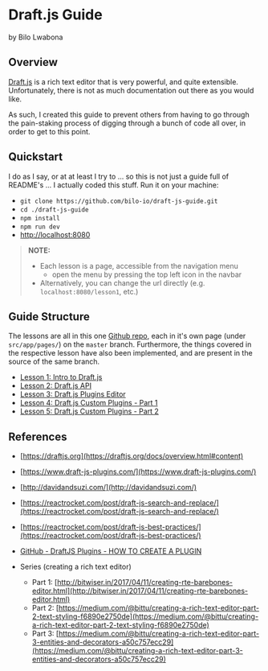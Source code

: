 # Draft.js Guide
by Bilo Lwabona

## Overview

[Draft.js](https://draftjs.org/) is a rich text editor that is very powerful, and quite extensible. Unfortunately, there is not as much documentation out there as you would like.

As such, I created this guide to prevent others from having to go through the pain-staking process of digging through a bunch of code all over, in order to get to this point.

## Quickstart

I do as I say, or at at least I try to ... so this is not just a guide full of README's ... I actually coded this stuff. Run it on your machine:

- `git clone https://github.com/bilo-io/draft-js-guide.git`
- `cd ./draft-js-guide`
- `npm install`
- `npm run dev`
- [http://localhost:8080](http://localhost:8080)

>**NOTE:**
>- Each lesson is a page, accessible from the navigation menu
>   - open the menu by pressing the top left icon in the navbar
>- Alternatively, you can change the url directly (e.g. `localhost:8080/lesson1`, etc.)

## Guide Structure

The lessons are all in this one [Github repo](https://github.com/bilo-io/draft-js-guide), each in it's own page (under `src/app/pages/`) on the `master` branch. Furthermore, the things covered in the respective lesson have also been implemented, and are present in the source of the same branch.

- [Lesson 1: Intro to Draft.js](https://github.com/bilo-io/draft-js-guide/tree/master/src/app/pages/lesson1)
- [Lesson 2: Draft.js API](https://github.com/bilo-io/draft-js-guide/tree/master/src/app/pages/lesson2)
- [Lesson 3: Draft.js Plugins Editor](https://github.com/bilo-io/draft-js-guide/tree/master/src/app/pages/lesson3)
- [Lesson 4: Draft.js Custom Plugins - Part 1](https://github.com/bilo-io/draft-js-guide/tree/master/src/app/pages/lesson4)
- [Lesson 5: Draft.js Custom Plugins - Part 2](https://github.com/bilo-io/draft-js-guide/tree/master/src/app/pages/lesson5)

## References

- [https://draftjs.org](https://draftjs.org/docs/overview.html#content)
- [https://www.draft-js-plugins.com/](https://www.draft-js-plugins.com/)
- [http://davidandsuzi.com/](http://davidandsuzi.com/)
- [https://reactrocket.com/post/draft-js-search-and-replace/](https://reactrocket.com/post/draft-js-search-and-replace/)
- [https://reactrocket.com/post/draft-js-best-practices/](https://reactrocket.com/post/draft-js-best-practices/)
- [GitHub - DraftJS Plugins - HOW TO CREATE A PLUGIN](https://github.com/draft-js-plugins/draft-js-plugins/blob/master/HOW_TO_CREATE_A_PLUGIN.md)


- Series (creating a rich text editor)

    - Part 1: [http://bitwiser.in/2017/04/11/creating-rte-barebones-editor.html](http://bitwiser.in/2017/04/11/creating-rte-barebones-editor.html)
    - Part 2: [https://medium.com/@bittu/creating-a-rich-text-editor-part-2-text-styling-f6890e2750de](https://medium.com/@bittu/creating-a-rich-text-editor-part-2-text-styling-f6890e2750de)
    - Part 3: [https://medium.com/@bittu/creating-a-rich-text-editor-part-3-entities-and-decorators-a50c757ecc29](https://medium.com/@bittu/creating-a-rich-text-editor-part-3-entities-and-decorators-a50c757ecc29)